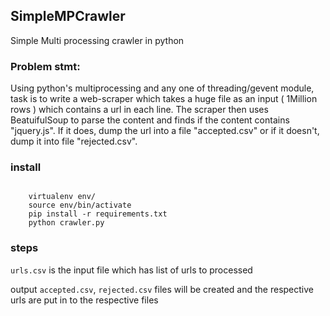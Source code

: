 ## SimpleMPCrawler
Simple Multi processing crawler in python


### Problem stmt:

Using python's multiprocessing and any one of threading/gevent module, task is to write a web-scraper which takes a huge file as an input ( 1Million rows ) which contains a url in each line.
The scraper then uses BeatuifulSoup to parse the content and finds if the content contains "jquery.js". If it does, dump the url into a file "accepted.csv" or if it doesn't, dump it into file "rejected.csv".

### install
```

    virtualenv env/
    source env/bin/activate
    pip install -r requirements.txt
    python crawler.py

```

### steps

`urls.csv` is the input file which has list of urls to processed

output `accepted.csv`, `rejected.csv` files will be created and the respective urls are put in to the respective files
